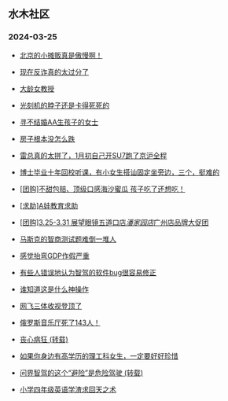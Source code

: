 ## 水木社区 
### 2024-03-25

+ [北京的小摊贩真是傲慢啊！](https://www.mysmth.net/nForum/article/Food/1706168)

+ [现在反诈真的太过分了](https://www.mysmth.net/nForum/article/MyWallet/1202977)

+ [大龄女教授](https://www.mysmth.net/nForum/article/FamilyLife/1766632664)

+ [光刻机的脖子还是卡得死死的](https://www.mysmth.net/nForum/article/METech/476138)

+ [寻不结婚AA生孩子的女士](https://www.mysmth.net/nForum/article/PieLove/2877992)

+ [房子根本没怎么跌](https://www.mysmth.net/nForum/article/OurEstate/2929193)

+ [雷总真的太拼了，1月初自己开SU7跑了京沪全程](https://www.mysmth.net/nForum/article/GreenAuto/1512390)

+ [博士毕业十年回校听课，有小女生搭讪固定坐旁边，三个，挺难的](https://www.mysmth.net/nForum/article/Age/20350476)

+ [[团购]不甜包赔、顶级口感海沙蜜瓜 孩子吃了还想吃！](https://www.mysmth.net/nForum/article/ADAgent_TG/1319232)

+ [[求助]A娃教育求助](https://www.mysmth.net/nForum/article/ChildEducation/2365307)

+ [[团购]3.25-3.31 展望眼镜五道口店*潘家园店*广州店品牌大促团](https://www.mysmth.net/nForum/article/ADAgent_TG/1319284)

+ [马斯克的智商测试题难倒一堆人](https://www.mysmth.net/nForum/article/IQDoor/182916)

+ [感觉抬弯GDP作假严重](https://www.mysmth.net/nForum/article/Geography/578959)

+ [有些人错误地认为智驾的软件bug很容易修正](https://www.mysmth.net/nForum/article/GreenAuto/1513197)

+ [谁知道这是什么神操作](https://www.mysmth.net/nForum/article/Travel/987141)

+ [网飞三体收视登顶了](https://www.mysmth.net/nForum/article/OMTV/742618)

+ [俄罗斯音乐厅死了143人！](https://www.mysmth.net/nForum/article/FamilyLife/1766632805)

+ [丧心病狂 (转载)](https://www.mysmth.net/nForum/article/OurEstate/2928734)

+ [如果你身边有高学历的理工科女生，一定要好好珍惜](https://www.mysmth.net/nForum/article/Age/20350660)

+ [问界智驾的这个“避险”是危险驾驶 (转载)](https://www.mysmth.net/nForum/article/AutoWorld/1944796791)

+ [小学四年级英语学渣求回天之术](https://www.mysmth.net/nForum/article/ChildEducation/2365550)


